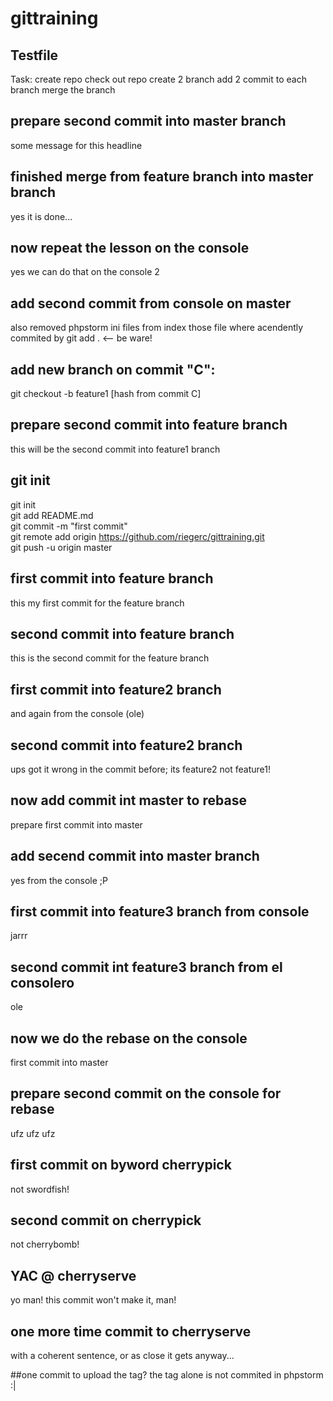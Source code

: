 # gittraining
## Testfile
Task:
create repo
check out repo
create 2 branch
add 2 commit to each branch
merge the branch

## prepare second commit into master branch
some message for this headline<br>

## finished merge from feature branch into master branch
yes it is done...

## now repeat the lesson on the console
yes we can do that on the console 2

## add second commit from console on master
also removed phpstorm ini files from index 
those file where acendently commited by git add . <-- be ware!

## add new branch on commit "C":
git checkout -b feature1 [hash from commit C]

## prepare second commit into feature branch
this will be the second commit into feature1 branch

## git init
git init<br>
git add README.md<br>
git commit -m "first commit"<br>
git remote add origin https://github.com/riegerc/gittraining.git<br>
git push -u origin master<br>

## first commit into feature branch
this my first commit for the feature branch

## second commit into feature branch
this is the second commit for the feature branch

## first commit into feature2 branch
and again from the console (ole)

## second commit into feature2 branch
ups got it wrong in the commit before;
its feature2 not feature1!

## now add commit int master to rebase
prepare first commit into master

## add secend commit into master branch
yes from the console ;P

## first commit into feature3 branch from console
jarrr

## second commit int feature3 branch from el consolero
ole

## now we do the rebase on the console
first commit into master

## prepare second commit on the console for rebase
ufz ufz ufz

## first commit on byword cherrypick
not swordfish!

## second commit on cherrypick
not cherrybomb!
## YAC @ cherryserve
yo man! this commit won't make it, man!

## one more time commit to cherryserve
with a coherent sentence, or as close it gets anyway...

##one commit to upload the tag?
the tag alone is not commited in phpstorm :|